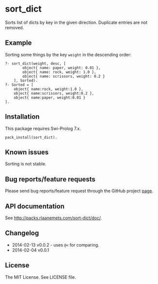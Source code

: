 # sort_dict

Sorts list of dicts by key in the given direction. Duplicate entries
are not removed.

## Example

Sorting some things by the key `weight` in the descending order:

    ?- sort_dict(weight, desc, [
            object{ name: paper, weight: 0.01 },
            object{ name: rock, weight: 1.0 },
            object{ name: scrissors, weight: 0.2 }
        ], Sorted).
    ?- Sorted = [
        object{ name:rock, weight:1.0 },
        object{ name:scrissors, weight:0.2 },
        object{ name:paper, weight:0.01 }
    ].

## Installation

This package requires Swi-Prolog 7.x.

    pack_install(sort_dict).

## Known issues

Sorting is not stable.

## Bug reports/feature requests

Please send bug reports/feature request through the GitHub
project [page](https://github.com/rla/sort-dict).

## API documentation

See <http://packs.rlaanemets.com/sort-dict/doc/>.

## Changelog

 * 2014-02-13 v0.0.2 - uses `@<` for comparing.
 * 2014-02-04 v0.0.1

## License

The MIT License. See LICENSE file.

